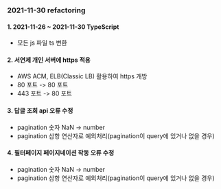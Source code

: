 ### 2021-11-30 refactoring

#### 1. 2021-11-26 ~ 2021-11-30 TypeScript

- 모든 js 파일 ts 변환

#### 2. 서연제 개인 서버에 https 적용

- AWS ACM, ELB(Classic LB) 활용하여 https 개방
- 80 포트 -> 80 포트
- 443 포트 -> 80 포트

#### 3. 답글 조회 api 오류 수정

- pagination 숫자 NaN -> number
- pagination 삼항 연산자로 예외처리(pagination이 query에 있거나 없을 경우)

#### 4. 필터페이지 페이지네이션 작동 오류 수정

- pagination 숫자 NaN -> number
- pagination 삼항 연산자로 예외처리(pagination이 query에 있거나 없을 경우)
